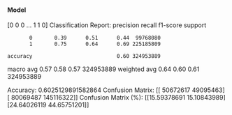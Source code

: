 #### Model
[0 0 0 ... 1 1 0]
Classification Report:
              precision    recall  f1-score   support

           0       0.39      0.51      0.44  99768080
           1       0.75      0.64      0.69 225185809

    accuracy                           0.60 324953889
   macro avg       0.57      0.58      0.57 324953889
weighted avg       0.64      0.60      0.61 324953889

Accuracy: 0.6025129891582864
Confusion Matrix:
[[ 50672617  49095463]
 [ 80069487 145116322]]
Confusion Matrix (%):
[[15.59378691 15.10843989]
 [24.64026119 44.65751201]]
